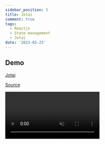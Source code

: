 ```yaml
---
sidebar_position: 5
title: Jotai
comment: true
tags:
  - Reactjs
  - State management
  - Jotai
date: '2023-03-23'
---
```


## Demo

[Jotai](https://github.com/pmndrs/jotai)

[Source](https://github.com/hunghg255/reactjs-state-management/tree/master/jotai)

<video
  src='https://res.cloudinary.com/hunghg255/video/upload/v1679509670/blog/jotai_tjajdw.mov'
  loop
  muted
  controls
  autoplay
/>
